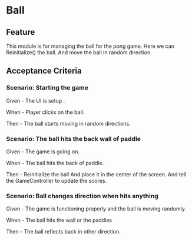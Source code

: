 # Ball

## Feature

This module is for managing the ball for the pong game.
Here we can Reinitialize() the ball.
And  move the ball in random direction.

## Acceptance Criteria

### Scenario: Starting the game

  Given - The UI is setup .

  When - Player clicks on the ball.

  Then - The ball starts moving in random directions.

### Scenario: The ball hits the back wall of paddle

 Given - The game is going on.

 When - The ball hits the back of paddle.

 Then - Reinitialize the ball
 And place it in the center of the screen.
 And tell the GameController to update the scores.

### Scenario: Ball changes direction when hits anything

 Given - The game is functioning properly
         and the ball is moving randomly.

 When - The ball hits the wall or the paddles

 Then - The ball reflects back in other direction.
